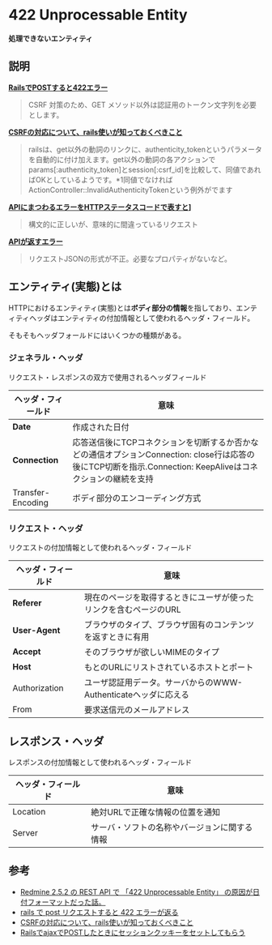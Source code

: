 # **422 Unprocessable Entity**
**処理できないエンティティ**

## 説明
**[RailsでPOSTすると422エラー](http://sps.co.jp/?p=60)**
> CSRF 対策のため、GET メソッド以外は認証用のトークン文字列を必要とします。

**[CSRFの対応について、rails使いが知っておくべきこと](http://blog.willnet.in/entry/20080509/1210338845)**
> railsは、get以外の動詞のリンクに、authenticity_tokenというパラメータを自動的に付け加えます。get以外の動詞の各アクションでparams[:authenticity_token]とsession[:csrf_id]を比較して、同値であればOKとしているようです。*1同値でなければActionController::InvalidAuthenticityTokenという例外がでます

**[APIにまつわるエラーをHTTPステータスコードで表すと](http://txqz.net/memo/2007-0508-1708.html)]**
> 構文的に正しいが、意味的に間違っているリクエスト

**[APIが返すエラー](https://shop-pro.jp/?mode=api_errors)**
> リクエストJSONの形式が不正。必要なプロパティがないなど。

## エンティティ(実態)とは
HTTPにおけるエンティティ(実態)とは**ボディ部分の情報**を指しており、エンティティヘッダはエンティティの付加情報として使われるヘッダ・フィールド。

そもそもヘッダフォールドにはいくつかの種類がある。

### ジェネラル・ヘッダ
リクエスト・レスポンスの双方で使用されるヘッダフィールド

ヘッダ・フィールド|意味
---|---
**Date**|作成された日付
**Connection**|応答送信後にTCPコネクションを切断するか否かなどの通信オプションConnection: close行は応答の後にTCP切断を指示.Connection: KeepAliveはコネクションの継続を支持
Transfer-Encoding|ボディ部分のエンコーディング方式

### リクエスト・ヘッダ
リクエストの付加情報として使われるヘッダ・フィールド

ヘッダ・フィールド|意味
---|---
**Referer**|現在のページを取得するときにユーザが使ったリンクを含むページのURL
**User-Agent**|ブラウザのタイプ、ブラウザ固有のコンテンツを返すときに有用
**Accept**|そのブラウザが欲しいMIMEのタイプ
**Host**|もとのURLにリストされているホストとポート
Authorization|ユーザ認証用データ。サーバからのWWW-Authenticateヘッダに応える
From|要求送信元のメールアドレス

## レスポンス・ヘッダ
レスポンスの付加情報として使われるヘッダ・フィールド

ヘッダ・フィールド|意味
---|---
Location|絶対URLで正確な情報の位置を通知
Server|サーバ・ソフトの名称やバージョンに関する情報






## 参考
- [Redmine 2.5.2 の REST API で 「422 Unprocessable Entity」 の原因が日付フォーマットだった話。](http://category7.blog.fc2.com/blog-entry-105.html)
- [rails で post リクエストすると 422 エラーが返る](http://sps.co.jp/?p=60)
- [CSRFの対応について、rails使いが知っておくべきこと](http://blog.willnet.in/entry/20080509/1210338845)
- [RailsでajaxでPOSTしたときにセッションクッキーをセットしてもらう](http://qiita.com/lirispp/items/333859c456c3480ead26)
